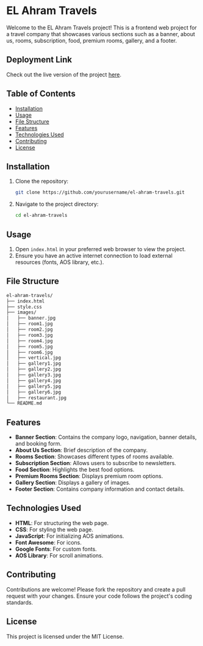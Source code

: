 # EL Ahram Travels

Welcome to the EL Ahram Travels project! This is a frontend web project for a travel company that showcases various sections such as a banner, about us, rooms, subscription, food, premium rooms, gallery, and a footer.

## Deployment Link

Check out the live version of the project [here](https://ibrahimsaber1.github.io/EL-Ahram-Traviles/).

## Table of Contents

- [Installation](#installation)
- [Usage](#usage)
- [File Structure](#file-structure)
- [Features](#features)
- [Technologies Used](#technologies-used)
- [Contributing](#contributing)
- [License](#license)

## Installation

1. Clone the repository:
   ```sh
   git clone https://github.com/yourusername/el-ahram-travels.git
   ```
2. Navigate to the project directory:
   ```sh
   cd el-ahram-travels
   ```

## Usage

1. Open `index.html` in your preferred web browser to view the project.
2. Ensure you have an active internet connection to load external resources (fonts, AOS library, etc.).

## File Structure

```sh
el-ahram-travels/
├── index.html
├── style.css
├── images/
│   ├── banner.jpg
│   ├── room1.jpg
│   ├── room2.jpg
│   ├── room3.jpg
│   ├── room4.jpg
│   ├── room5.jpg
│   ├── room6.jpg
│   ├── vertical.jpg
│   ├── gallery1.jpg
│   ├── gallery2.jpg
│   ├── gallery3.jpg
│   ├── gallery4.jpg
│   ├── gallery5.jpg
│   ├── gallery6.jpg
│   ├── restaurant.jpg
└── README.md
```

## Features

- **Banner Section**: Contains the company logo, navigation, banner details, and booking form.
- **About Us Section**: Brief description of the company.
- **Rooms Section**: Showcases different types of rooms available.
- **Subscription Section**: Allows users to subscribe to newsletters.
- **Food Section**: Highlights the best food options.
- **Premium Rooms Section**: Displays premium room options.
- **Gallery Section**: Displays a gallery of images.
- **Footer Section**: Contains company information and contact details.

## Technologies Used

- **HTML**: For structuring the web page.
- **CSS**: For styling the web page.
- **JavaScript**: For initializing AOS animations.
- **Font Awesome**: For icons.
- **Google Fonts**: For custom fonts.
- **AOS Library**: For scroll animations.

## Contributing

Contributions are welcome! Please fork the repository and create a pull request with your changes. Ensure your code follows the project's coding standards.

## License

This project is licensed under the MIT License.
